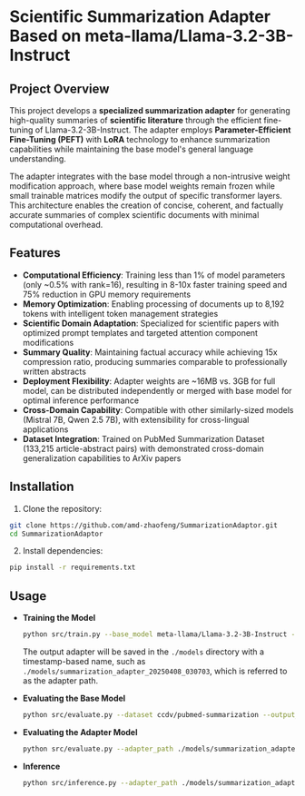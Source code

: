 # Scientific Summarization Adapter Based on meta-llama/Llama-3.2-3B-Instruct

## Project Overview

This project develops a **specialized summarization adapter** for generating high-quality summaries of **scientific literature** through the efficient fine-tuning of Llama-3.2-3B-Instruct. The adapter employs **Parameter-Efficient Fine-Tuning (PEFT)** with **LoRA** technology to enhance summarization capabilities while maintaining the base model's general language understanding.

The adapter integrates with the base model through a non-intrusive weight modification approach, where base model weights remain frozen while small trainable matrices modify the output of specific transformer layers. This architecture enables the creation of concise, coherent, and factually accurate summaries of complex scientific documents with minimal computational overhead.

## Features

- **Computational Efficiency**: Training less than 1% of model parameters (only ~0.5% with rank=16), resulting in 8-10x faster training speed and 75% reduction in GPU memory requirements
- **Memory Optimization**: Enabling processing of documents up to 8,192 tokens with intelligent token management strategies
- **Scientific Domain Adaptation**: Specialized for scientific papers with optimized prompt templates and targeted attention component modifications
- **Summary Quality**: Maintaining factual accuracy while achieving 15x compression ratio, producing summaries comparable to professionally written abstracts
- **Deployment Flexibility**: Adapter weights are ~16MB vs. 3GB for full model, can be distributed independently or merged with base model for optimal inference performance
- **Cross-Domain Capability**: Compatible with other similarly-sized models (Mistral 7B, Qwen 2.5 7B), with extensibility for cross-lingual applications
- **Dataset Integration**: Trained on PubMed Summarization Dataset (133,215 article-abstract pairs) with demonstrated cross-domain generalization capabilities to ArXiv papers

## Installation

1. Clone the repository:
```bash
git clone https://github.com/amd-zhaofeng/SummarizationAdaptor.git
cd SummarizationAdaptor
```

2. Install dependencies:
```bash
pip install -r requirements.txt
```

## Usage

- **Training the Model**

  ```bash
  python src/train.py --base_model meta-llama/Llama-3.2-3B-Instruct --dataset ccdv/pubmed-summarization --output_dir models/
  ```

  The output adapter will be saved in the `./models` directory with a timestamp-based name, such as `./models/summarization_adapter_20250408_030703`, which is referred to as the adapter path.

- **Evaluating the Base Model**

  ```bash
  python src/evaluate.py --dataset ccdv/pubmed-summarization --output_file results_base_model_evaluation.json
  ```

- **Evaluating the Adapter Model**

  ```bash
  python src/evaluate.py --adapter_path ./models/summarization_adapter_20250408_030703 --dataset ccdv/pubmed-summarization --output_file results_adapter_model_evaluation.json
  ```

- **Inference**

  ```bash
  python src/inference.py --adapter_path ./models/summarization_adapter_20250408_030703 --input_file ./test_case/input.txt --output_file test_case/output.txt
  ```
